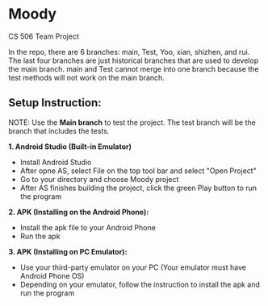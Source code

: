 # Moody
CS 506 Team Project

In the repo, there are 6 branches: main, Test, Yoo, xian, shizhen, and rui. The last four branches are just historical branches that are used to develop the main branch. main and Test cannot merge into one branch because the test methods will not work on the main branch.

## Setup Instruction:

NOTE: Use the <b>Main branch</b> to test the project. The test branch will be the branch that includes the tests.

<b>1. Android Studio (Built-in Emulator)</b>
- Install Android Studio
- After opne AS, select File on the top tool bar and select "Open Project"
- Go to your directory and choose Moody project
- After AS finishes building the project, click the green Play button to run the program

<b>2. APK (Installing on the Android Phone):</b>
- Install the apk file to your Android Phone
- Run the apk

<b>3. APK (Installing on PC Emulator):</b>
- Use your third-party emulator on your PC (Your emulator must have Android Phone OS)
- Depending on your emulator, follow the instruction to install the apk and run the program
